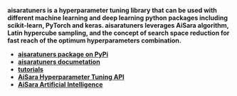 **aisaratuners is a hyperparameter tuning library that can be used with different machine learning and deep learning python packages including scikit-learn, PyTorch and keras. aisaratuners leverages AiSara algorithm, Latin hypercube sampling, and the concept of search space reduction for fast reach of the optimum hyperparameters combination.**

* **[aisaratuners package on PyPi](https://pypi.org/project/aisaratuners/)**
* **[aisaratuners documetation](https://github.com/aisara-hub/aisaratuners/blob/master/docs/user%20guide.md)**
* **[tutorials](https://github.com/aisara-hub/aisaratuners/blob/master/docs/Tutorials.md)**
* **[AiSara Hyperparameter Tuning API](https://rapidapi.com/aisara-technology-aisara-technology-default/api/aisara-hyperparameter-tuning)**
* **[AiSara Artificial Intelligence](https://www.aisara.ai/)** 

